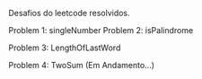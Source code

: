 Desafios do leetcode resolvidos.

Problem 1: singleNumber
Problem 2: isPalindrome

Problem 3: LengthOfLastWord

Problem 4: TwoSum (Em Andamento...)
